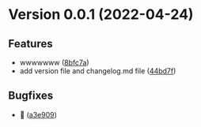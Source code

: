 # Version 0.0.1 (2022-04-24)

## Features
* wwwwwww ([8bfc7a](https://github.com/ObsidianXie/PrivateRemote/commit/8bfc7a934020de065242a886527fa94ce6d69470))
* add version file and changelog.md file ([44bd7f](https://github.com/ObsidianXie/PrivateRemote/commit/44bd7fc1e4084287b94f5578717fe38fcff04eff))

## Bugfixes
* 🍿 ([a3e909](https://github.com/ObsidianXie/PrivateRemote/commit/a3e9093f105e1340ca9cb00d88bba7b30c49c39d))

